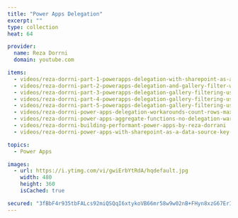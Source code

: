 ```yaml
---
title: "Power Apps Delegation"
excerpt: ""
type: collection
heat: 64

provider:
  name: Reza Dorrni
  domain: youtube.com

items:
  - videos/reza-dorrni-part-1-powerapps-delegation-with-sharepoint-as-a-data-source
  - videos/reza-dorrni-part-2-powerapps-delegation-and-gallery-filter-with-sharepoint-date-column
  - videos/reza-dorrni-part-3-powerapps-delegation-gallery-filtering-using-sharepoint-choice-lookup-and-yesno-columns
  - videos/reza-dorrni-part-4-powerapps-delegation-gallery-filtering-using-multi-select-choice-and-lookup-columns
  - videos/reza-dorrni-part-5-powerapps-delegation-gallery-filtering-using-person-column-single-and-multi-select
  - videos/reza-dorrni-power-apps-delegation-workarounds-count-rows-max-min-blank-date-values
  - videos/reza-dorrni-power-apps-aggregate-functions-no-delegation-warnings-with-sum-average-count
  - videos/reza-dorrni-building-performant-power-apps-by-reza-dorrani
  - videos/reza-dorrni-power-apps-with-sharepoint-as-a-data-source-key-points-to-consider

topics:
  - Power Apps

images:
  - url: https://i.ytimg.com/vi/gwiErbYtRdA/hqdefault.jpg
    width: 480
    height: 360
    isCached: true

secured: "3fBbF4r935tbFALcs92miQSQqI6xtykoVB66mr58w9w02nB+FHyn8xzG67ErIuPM0t0DacBGrGt+RW0+pgZ8YMilRNQxrO9mdjdB1RX5Tz11mzqvyQx0kK/2IeQ0AQ8agDUdjDhatCGJXoTqK0MNllvyjUPAu+0RozYTE7Lk3R1I2vwADMRygneQ4D9UwwFJWaogPpjiSDgjfFkI9b5d8jgZO71FxgVH/iZUG5yvP8x1mvGoy6Eht6dI8drvLHg/gHUCGLcctA7Vq4WxzIe4cx0o6s/PL3vt5ygra31ykRRXbTKlr11Gk2EQ7BQ7YgatCV5c7hay+VjcKysSo3H1GcH5v6VgqqtKMgb+OkolGZw=;EYzrC3rNJsrXzPCMh4UB1g=="
---
```


